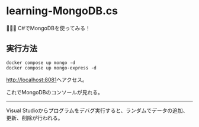 # learning-MongoDB.cs

🐺🐺🐺 C#でMongoDBを使ってみる！  

## 実行方法

```shell
docker compose up mongo -d
docker compose up mongo-express -d
```

<http://localhost:8081>へアクセス。  

これでMongoDBのコンソールが見れる。  

---

Visual Studioからプログラムをデバグ実行すると、ランダムでデータの追加、更新、削除が行われる。  
